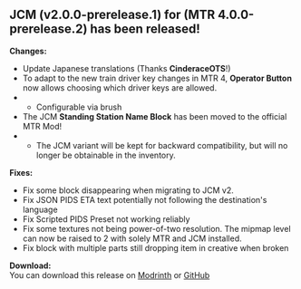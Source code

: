 ## JCM (v2.0.0-prerelease.1) for (MTR 4.0.0-prerelease.2) has been released!

**Changes:**
- Update Japanese translations (Thanks **CinderaceOTS**!)
- To adapt to the new train driver key changes in MTR 4, **Operator Button** now allows choosing which driver keys are allowed.
- - Configurable via brush
- The JCM **Standing Station Name Block** has been moved to the official MTR Mod!
- - The JCM variant will be kept for backward compatibility, but will no longer be obtainable in the inventory.

**Fixes:**
- Fix some block disappearing when migrating to JCM v2.
- Fix JSON PIDS ETA text potentially not following the destination's language
- Fix Scripted PIDS Preset not working reliably
- Fix some textures not being power-of-two resolution. The mipmap level can now be raised to 2 with solely MTR and JCM installed.
- Fix block with multiple parts still dropping item in creative when broken

**Download:**  
You can download this release on [Modrinth](https://modrinth.com/mod/jcm) or [GitHub](https://github.com/DistrictOfJoban/Joban-Client-Mod/releases)
